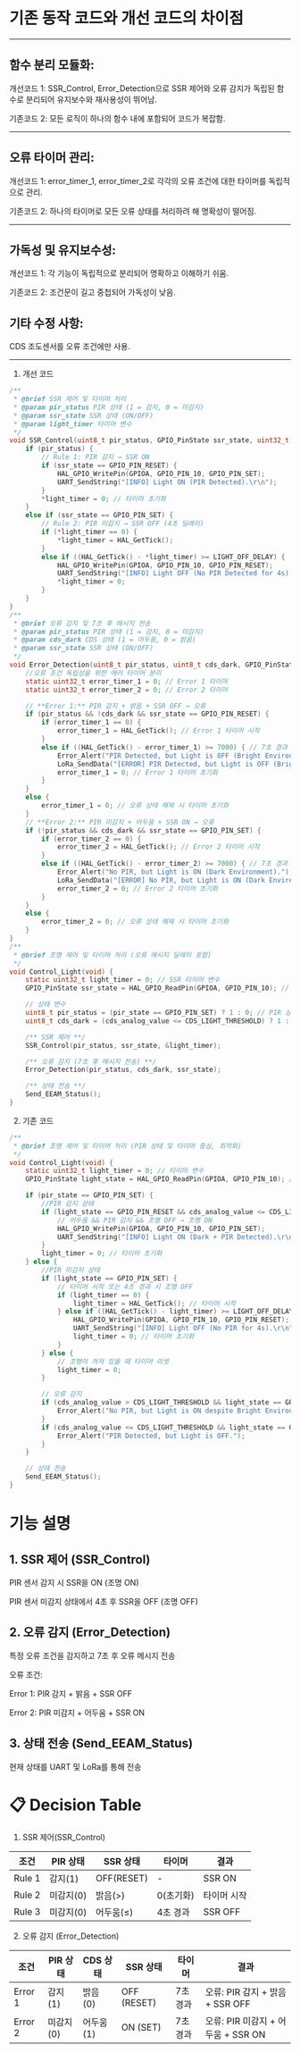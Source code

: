 # 기존 동작 코드와 개선 코드의 차이점 

-------

## 함수 분리 모듈화:

개선코드 1: SSR_Control, Error_Detection으로 SSR 제어와 오류 감지가 독립된 함수로 분리되어 유지보수와 재사용성이 뛰어남.

기존코드 2: 모든 로직이 하나의 함수 내에 포함되어 코드가 복잡함.

--------

## 오류 타이머 관리:

개선코드 1: error_timer_1, error_timer_2로 각각의 오류 조건에 대한 타이머를 독립적으로 관리.

기존코드 2: 하나의 타이머로 모든 오류 상태를 처리하려 해 명확성이 떨어짐.

----------
## 가독성 및 유지보수성:

개선코드 1: 각 기능이 독립적으로 분리되어 명확하고 이해하기 쉬움.

기존코드 2: 조건문이 길고 중첩되어 가독성이 낮음.

## 기타 수정 사항:

CDS 조도센서를 오류 조건에만 사용.

----------

1. 개선 코드
```C
/**
 * @brief SSR 제어 및 타이머 처리
 * @param pir_status PIR 상태 (1 = 감지, 0 = 미감지)
 * @param ssr_state SSR 상태 (ON/OFF)
 * @param light_timer 타이머 변수
 */
void SSR_Control(uint8_t pir_status, GPIO_PinState ssr_state, uint32_t *light_timer) {
    if (pir_status) {
        // Rule 1: PIR 감지 → SSR ON
        if (ssr_state == GPIO_PIN_RESET) {
            HAL_GPIO_WritePin(GPIOA, GPIO_PIN_10, GPIO_PIN_SET);
            UART_SendString("[INFO] Light ON (PIR Detected).\r\n");
        }
        *light_timer = 0; // 타이머 초기화
    }
    else if (ssr_state == GPIO_PIN_SET) {
        // Rule 2: PIR 미감지 → SSR OFF (4초 딜레이)
        if (*light_timer == 0) {
            *light_timer = HAL_GetTick();
        }
        else if ((HAL_GetTick() - *light_timer) >= LIGHT_OFF_DELAY) {
            HAL_GPIO_WritePin(GPIOA, GPIO_PIN_10, GPIO_PIN_RESET);
            UART_SendString("[INFO] Light OFF (No PIR Detected for 4s).\r\n");
            *light_timer = 0;
        }
    }
}
/**
 * @brief 오류 감지 및 7초 후 메시지 전송
 * @param pir_status PIR 상태 (1 = 감지, 0 = 미감지)
 * @param cds_dark CDS 상태 (1 = 어두움, 0 = 밝음)
 * @param ssr_state SSR 상태 (ON/OFF)
 */
void Error_Detection(uint8_t pir_status, uint8_t cds_dark, GPIO_PinState ssr_state) {
	//오류 조건 독립성을 위한 에러 타이머 분리
    static uint32_t error_timer_1 = 0; // Error 1 타이머
    static uint32_t error_timer_2 = 0; // Error 2 타이머

    // **Error 1:** PIR 감지 + 밝음 + SSR OFF → 오류
    if (pir_status && !cds_dark && ssr_state == GPIO_PIN_RESET) {
        if (error_timer_1 == 0) {
            error_timer_1 = HAL_GetTick(); // Error 1 타이머 시작
        }
        else if ((HAL_GetTick() - error_timer_1) >= 7000) { // 7초 경과 후 오류 메시지
            Error_Alert("PIR Detected, but Light is OFF (Bright Environment).");
            LoRa_SendData("[ERROR] PIR Detected, but Light is OFF (Bright Environment).");
            error_timer_1 = 0; // Error 1 타이머 초기화
        }
    }
    else {
        error_timer_1 = 0; // 오류 상태 해제 시 타이머 초기화
    }
    // **Error 2:** PIR 미감지 + 어두움 + SSR ON → 오류
    if (!pir_status && cds_dark && ssr_state == GPIO_PIN_SET) {
        if (error_timer_2 == 0) {
            error_timer_2 = HAL_GetTick(); // Error 2 타이머 시작
        }
        else if ((HAL_GetTick() - error_timer_2) >= 7000) { // 7초 경과 후 오류 메시지
            Error_Alert("No PIR, but Light is ON (Dark Environment).");
            LoRa_SendData("[ERROR] No PIR, but Light is ON (Dark Environment).");
            error_timer_2 = 0; // Error 2 타이머 초기화
        }
    }
    else {
        error_timer_2 = 0; // 오류 상태 해제 시 타이머 초기화
    }
}
/**
 * @brief 조명 제어 및 타이머 처리 (오류 메시지 딜레이 포함)
 */
void Control_Light(void) {
    static uint32_t light_timer = 0; // SSR 타이머 변수
    GPIO_PinState ssr_state = HAL_GPIO_ReadPin(GPIOA, GPIO_PIN_10); // SSR 상태 확인

    // 상태 변수
    uint8_t pir_status = (pir_state == GPIO_PIN_SET) ? 1 : 0; // PIR 상태 (1 = 감지, 0 = 미감지)
    uint8_t cds_dark = (cds_analog_value <= CDS_LIGHT_THRESHOLD) ? 1 : 0; // CDS 상태 (1 = 어두움, 0 = 밝음)

    /** SSR 제어 **/
    SSR_Control(pir_status, ssr_state, &light_timer);

    /** 오류 감지 (7초 후 메시지 전송) **/
    Error_Detection(pir_status, cds_dark, ssr_state);

    /** 상태 전송 **/
    Send_EEAM_Status();
}
```
2. 기존 코드
```C
/**
 * @brief 조명 제어 및 타이머 처리 (PIR 상태 및 타이머 중심, 최적화)
 */
void Control_Light(void) {
    static uint32_t light_timer = 0; // 타이머 변수
    GPIO_PinState light_state = HAL_GPIO_ReadPin(GPIOA, GPIO_PIN_10); // 현재 조명 상태

    if (pir_state == GPIO_PIN_SET) {
        //PIR 감지 상태
        if (light_state == GPIO_PIN_RESET && cds_analog_value <= CDS_LIGHT_THRESHOLD) {
            // 어두움 && PIR 감지 && 조명 OFF → 조명 ON
            HAL_GPIO_WritePin(GPIOA, GPIO_PIN_10, GPIO_PIN_SET);
            UART_SendString("[INFO] Light ON (Dark + PIR Detected).\r\n");
        }
        light_timer = 0; // 타이머 초기화
    } else {
        //PIR 미감지 상태
        if (light_state == GPIO_PIN_SET) {
            // 타이머 시작 또는 4초 경과 시 조명 OFF
            if (light_timer == 0) {
                light_timer = HAL_GetTick(); // 타이머 시작
            } else if ((HAL_GetTick() - light_timer) >= LIGHT_OFF_DELAY) {
                HAL_GPIO_WritePin(GPIOA, GPIO_PIN_10, GPIO_PIN_RESET); // 조명 OFF
                UART_SendString("[INFO] Light OFF (No PIR for 4s).\r\n");
                light_timer = 0; // 타이머 초기화
            }
        } else {
            // 조명이 꺼져 있을 때 타이머 리셋
            light_timer = 0;
        }

        // 오류 감지
        if (cds_analog_value > CDS_LIGHT_THRESHOLD && light_state == GPIO_PIN_SET) {
            Error_Alert("No PIR, but Light is ON despite Bright Environment.");
        }
        if (cds_analog_value <= CDS_LIGHT_THRESHOLD && light_state == GPIO_PIN_RESET) {
            Error_Alert("PIR Detected, but Light is OFF.");
        }
    }

    // 상태 전송
    Send_EEAM_Status();
}
```

# 기능 설명
## 1. SSR 제어 (SSR_Control)
PIR 센서 감지 시 SSR을 ON (조명 ON)

PIR 센서 미감지 상태에서 4초 후 SSR을 OFF (조명 OFF)

## 2. 오류 감지 (Error_Detection)

특정 오류 조건을 감지하고 7초 후 오류 메시지 전송

오류 조건:

Error 1: PIR 감지 + 밝음 + SSR OFF

Error 2: PIR 미감지 + 어두움 + SSR ON

## 3. 상태 전송 (Send_EEAM_Status)

현재 상태를 UART 및 LoRa를 통해 전송



# 📋 Decision Table
1. SSR 제어(SSR_Control)
   
| 조건       | PIR 상태 |  SSR 상태  | 타이머    | 결과       |
|------------|----------|-----------|-----------|-----------|
| Rule 1     | 감지(1)  |OFF(RESET) |     -     | SSR ON    |
| Rule 2     | 미감지(0)|  밝음(>)  | 0(초기화)  | 타이머 시작|
| Rule 3     | 미감지(0)| 어두움(≤) | 4초 경과   | SSR OFF   |

2. 오류 감지 (Error_Detection)

| 조건        | PIR 상태 |  CDS 상태  | SSR 상태       | 타이머     |   결과   |
|------------ |----------|-----------|--------------|-----------|--------------------------------|
| Error 1     | 감지(1)  |밝음 (0)    |  OFF (RESET) | 7초 경과    |오류: PIR 감지 + 밝음 + SSR OFF|
| Error 2     | 미감지(0)|어두움 (1)  | ON (SET)      | 7초 경과   |오류: PIR 미감지 + 어두움 + SSR ON|
